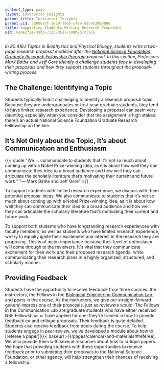 ```yaml
---
content_type: page
layout: instructor_insights
parent_title: Instructor Insights
parent_uid: 30000a7f-1e20-f965-c78e-d9c4a3969089
title: Supporting Students Writing Research Proposals
uid: 0ebe2f2e-3ab3-7215-3517-508b257c5716
---
```


_In 20.416J Topics in Biophysics and Physical Biology, students write a two-page research proposal modeled after the [National Science Foundation Graduate Research Fellowship Program](https://www.nsfgrfp.org/) proposal. In this section, Professors Mark Bathe and Jeff Gore identify a challenge students face in developing their proposals and how they support students throughout the proposal-writing process._

The Challenge: Identifying a Topic
----------------------------------

Students typically find it challenging to identify a research proposal topic. Because they are undergraduates or first-year graduate students, they tend to have limited research experience. Developing a proposal can seem very daunting, especially when you consider that the assignment is high stakes: there’s an actual National Science Foundation Graduate Research Fellowship on the line.

It’s Not Only about the Topic, It’s about Communication and Enthusiasm
----------------------------------------------------------------------

{{< quote "We … communicate to students that it's not so much about coming up with a Nobel Prize-winning idea, as it is about how well they can communicate their idea to a broad audience and how well they can articulate the scholarly literature that’s motivating their current and future work." "— Mark Bathe and Jeff Gore" >}}

To support students with limited research experience, we discuss with them potential proposal ideas. We also communicate to students that it's not so much about coming up with a Nobel Prize-winning idea, as it is about how well they can communicate their idea to a broad audience and how well they can articulate the scholarly literature that’s motivating their current and future work.

To support both students who have longstanding research experiences with faculty members, as well as students who have limited research experience, we try to equally ignite their excitement and interest in the research they are proposing. This is of major importance because their level of enthusiasm will come through to the reviewers. It's vital that they communicate excitement for their work and their proposed research agenda, while communicating their research plans in a highly organized, structured, and scholarly manner. 

Providing Feedback
------------------

Students have the opportunity to receive feedback from three sources: the instructors, the Fellows in the [Biological Engineering Communication Lab](https://be.mit.edu/communicationlab), and peers in the course. As the instructors, we give our straight-forward general impressions of their proposals, just as reviewers would. The Fellows in the Communication Lab are graduate students who have either received NSF Fellowships or have applied for one; they're trained in how to provide feedback on and critique proposals. Their feedback is quite detailed. Students also receive feedback from peers during the course. To help students engage in peer-review, we've developed a module about how to [referee a paper]({{< baseurl >}}/pages/calendar-and-materials/#referee). We also provide them with several resources about how to critique papers. We hope that providing students with these opportunities to receive feedback prior to submitting their proposals to the National Science Foundation, or other agency, will help strengthen their chances of receiving a fellowship.